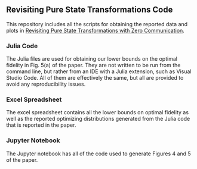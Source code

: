 ## Revisiting Pure State Transformations Code

This repository includes all the scripts for obtaining the reported data and plots in [Revisiting Pure State Transformations with Zero Communication](https://arxiv.org/abs/2301.04735).

### Julia Code

The Julia files are used for obtaining our lower bounds on the optimal fidelity in Fig. 5(a) of the paper. They are not written to be run from the command line, but rather from an IDE with a Julia extension, such as Visual Studio Code. All of them are effectively the same, but all are provided to avoid any reproducibility issues.

### Excel Spreadsheet

The excel spreadsheet contains all the lower bounds on optimal fidelity as well as the reported optimizing distributions generated from the Julia code that is reported in the paper.

### Jupyter Notebook

The Jupyter notebook has all of the code used to generate Figures 4 and 5 of the paper.
